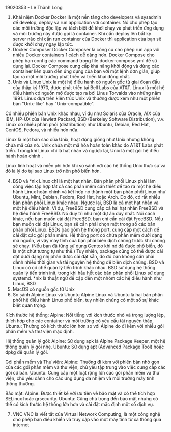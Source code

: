19020353 - Lê Thành Long

1. Khái niệm Docker
   Docker là một nền tảng cho developers và sysadmin để develop, deploy và run application với container. Nó cho phép tạo các môi trường độc lập và tách biệt để khởi chạy và phát triển ứng dụng và môi trường này được gọi là container. Khi cần deploy lên bất kỳ server nào chỉ cần run container của Docker thì application của bạn sẽ được khởi chạy ngay lập tức.
2. Docker Composer
   Docker Composer là công cụ cho phép run app với nhiều Docker containers 1 cách dễ dàng hơn. Docker Compose cho phép bạn config các command trong file docker-compose.yml để sử dụng lại.
   Docker Compose cung cấp khả năng khởi động và dừng các container liên quan đến ứng dụng của bạn với một lệnh đơn giản, giúp tạo ra một môi trường phát triển và triển khai đồng nhất.
3. Unix và Linux
   Unix là một hệ điều hành có nguồn gốc từ giai đoạn đầu của thập kỷ 1970, được phát triển tại Bell Labs của AT&T.
   Linux là một hệ điều hành có nguồn mở được tạo ra bởi Linus Torvalds vào những năm 1991. Linux dựa trên kiến trúc Unix và thường được xem như một phiên bản "Unix-like" hay "Unix-compatible".

Có nhiều phiên bản Unix khác nhau, ví dụ như Solaris của Oracle, AIX của IBM, HP-UX của Hewlett Packard, BSD (Berkeley Software Distribution), v.v.
Linux có nhiều phân phối (distribution) như Ubuntu, Debian, Red Hat, CentOS, Fedora, và nhiều hơn nữa.

Linux là một bản sao của Unix, hoạt động giống như Unix nhưng không chứa mã của nó.
Unix chứa một mã hóa hoàn toàn khác do AT&T Labs phát triển. Trong khi Linux chỉ là hạt nhân và ngược lại, Unix là một gói hệ điều hành hoàn chỉnh .

Linux linh hoạt và miễn phí hơn khi so sánh với các hệ thống Unix thực sự và đó là lý do tại sao Linux trở nên phổ biến hơn.

4. BSD và *nix
   Linux chỉ là một hạt nhân. Bản phân phối Linux phải làm công việc tập hợp tất cả các phần mềm cần thiết để tạo ra một hệ điều hành Linux hoàn chỉnh và kết hợp nó thành một bản phân phối Linux như Ubuntu, Mint, Debian, Fedora, Red Hat, hoặc Arch. Do đó, có rất nhiều bản phân phối Linux khác nhau.
   Ngược lại, BSD là cả một hạt nhân và một hệ điều hành. Ví dụ, FreeBSD cung cấp cả hai hạt nhân FreeBSD và hệ điều hành FreeBSD. Nó duy trì như một dự án duy nhất. Nói cách khác, nếu bạn muốn cài đặt FreeBSD, bạn chỉ cần cài đặt FreeBSD. Nếu bạn muốn cài đặt Linux, bạn sẽ cần phải chọn một trong số các bản phân phối Linux.
   BSDs bao gồm hệ thống port, cung cấp một cách để cài đặt các gói phần mềm. Hệ thống port có chứa phần mềm dưới dạng mã nguồn, vì vậy máy tính của bạn phải biên dịch chúng trước khi chúng sẽ chạy. (Nếu bạn đã từng sử dụng Gentoo khi nó đã được phổ biến, đó là một chút tương tự như thế.) Tuy nhiên, package cũng có thể được cài đặt dưới dạng nhị phân được cài đặt sẵn, do đó bạn không cần phải dành nhiều thời gian và tài nguyên hệ thống để biên dịch chúng.
   BSD và Linux có cơ chế quản lý tiến trình khác nhau. BSD sử dụng hệ thống quản lý tiến trình init, trong khi hầu hết các bản phân phối Linux sử dụng systemd.
   *nix là thuật ngữ đề cập đến một nhóm các hệ điều hành như Linux, BSD
5. MacOS có nguồn gốc từ Unix
6. So sánh Alpine Linux và Ubuntu
   Alpine Linux và Ubuntu là hai bản phân phối hệ điều hành Linux phổ biến, tuy nhiên chúng có một số sự khác biệt quan trọng.

Kích thước hệ thống:
Alpine: Nổi tiếng với kích thước nhỏ và trọng lượng lép, thích hợp cho các container và môi trường có yêu cầu tài nguyên thấp.
Ubuntu: Thường có kích thước lớn hơn so với Alpine do đi kèm với nhiều gói phần mềm và thư viện mặc định.

Hệ thống quản lý gói:
Alpine: Sử dụng apk là Alpine Package Keeper, một hệ thống quản lý gói nhẹ.
Ubuntu: Sử dụng apt (Advanced Package Tool) hoặc dpkg để quản lý gói.

Gói phần mềm và Thư viện:
Alpine: Thường đi kèm với phiên bản nhỏ gọn của các gói phần mềm và thư viện, chủ yếu tập trung vào việc cung cấp các gói cơ bản.
Ubuntu: Cung cấp một loạt rộng lớn các gói phần mềm và thư viện, chủ yếu dành cho các ứng dụng đa nhiệm và môi trường máy tính thông thường.

Bảo mật:
Alpine: Được thiết kế với ưu tiên về bảo mật và có thể tích hợp SELinux hoặc grsecurity.
Ubuntu: Cũng chú trọng đến bảo mật nhưng có thể có kích thước hệ thống lớn hơn và cài đặt mặc định một số dịch vụ.

7. VNC
   VNC là viết tắt của Virtual Network Computing, là một công nghệ cho phép bạn điều khiển và truy cập vào một máy tính từ xa thông qua internet
